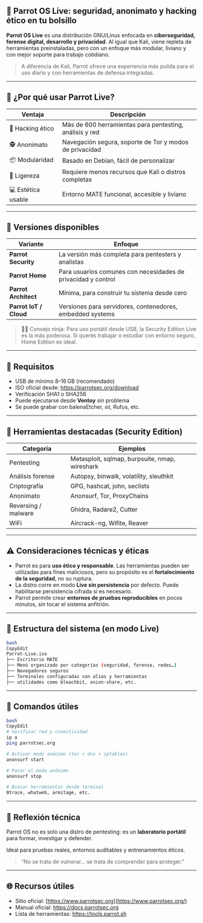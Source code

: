 ## 🦜 Parrot OS Live: seguridad, anonimato y hacking ético en tu bolsillo

**Parrot OS Live** es una distribución GNU/Linux enfocada en **ciberseguridad, forense digital, desarrollo y privacidad**. Al igual que Kali, viene repleta de herramientas preinstaladas, pero con un enfoque más modular, liviano y con mejor soporte para trabajo cotidiano.

> A diferencia de Kali, Parrot ofrece una experiencia más pulida para el uso diario y con herramientas de defensa integradas.
> 

---

## 🧠 ¿Por qué usar Parrot Live?

| Ventaja | Descripción |
| --- | --- |
| 🧪 Hacking ético | Más de 600 herramientas para pentesting, análisis y red |
| 🕵️ Anonimato | Navegación segura, soporte de Tor y modos de privacidad |
| 📦 Modularidad | Basado en Debian, fácil de personalizar |
| 🌱 Ligereza | Requiere menos recursos que Kali o distros completas |
| 💻 Estética usable | Entorno MATE funcional, accesible y liviano |

---

## 🧩 Versiones disponibles

| Variante | Enfoque |
| --- | --- |
| **Parrot Security** | La versión más completa para pentesters y analistas |
| **Parrot Home** | Para usuarios comunes con necesidades de privacidad y control |
| **Parrot Architect** | Mínima, para construir tu sistema desde cero |
| **Parrot IoT / Cloud** | Versiones para servidores, contenedores, embedded systems |

> 🧙‍♂️ Consejo ninja: Para uso portátil desde USB, la Security Edition Live es la más poderosa. Si querés trabajar o estudiar con entorno seguro, Home Edition es ideal.
> 

---

## 💽 Requisitos

- USB de mínimo 8–16 GB (recomendado)
- ISO oficial desde: https://parrotsec.org/download
- Verificación SHA1 o SHA256
- Puede ejecutarse desde **Ventoy** sin problema
- Se puede grabar con balenaEtcher, `dd`, Rufus, etc.

---

## 🧰 Herramientas destacadas (Security Edition)

| Categoría | Ejemplos |
| --- | --- |
| Pentesting | Metasploit, sqlmap, burpsuite, nmap, wireshark |
| Análisis forense | Autopsy, binwalk, volatility, sleuthkit |
| Criptografía | GPG, hashcat, john, seclists |
| Anonimato | Anonsurf, Tor, ProxyChains |
| Reversing / malware | Ghidra, Radare2, Cutter |
| WiFi | Aircrack-ng, Wifite, Reaver |

---

## ⚠️ Consideraciones técnicas y éticas

- Parrot es para **uso ético y responsable**. Las herramientas pueden ser utilizadas para fines maliciosos, pero su propósito es el **fortalecimiento de la seguridad**, no su ruptura.
- La distro corre en modo **Live sin persistencia** por defecto. Puede habilitarse persistencia cifrada si es necesario.
- Parrot permite crear **entornos de pruebas reproducibles** en pocos minutos, sin tocar el sistema anfitrión.

---

## 📂 Estructura del sistema (en modo Live)

```bash
bash
CopyEdit
Parrot-Live.iso
├── Escritorio MATE
├── Menú organizado por categorías (seguridad, forense, redes…)
├── Navegadores seguros
├── Terminales configuradas con alias y herramientas
├── utilidades como bleachbit, onion-share, etc.

```

---

## 🔧 Comandos útiles

```bash
bash
CopyEdit
# Verificar red y conectividad
ip a
ping parrotsec.org

# Activar modo anónimo (tor + dns + iptables)
anonsurf start

# Parar el modo anónimo
anonsurf stop

# Buscar herramientas desde terminal
0trace, whatweb, armitage, etc.

```

---

## 🧠 Reflexión técnica

Parrot OS no es solo una distro de pentesting: es un **laboratorio portátil** para formar, investigar y defender.

Ideal para pruebas reales, entornos auditables y entrenamientos éticos.

> “No se trata de vulnerar… se trata de comprender para proteger.”
> 

---

## 🌐 Recursos útiles

- Sitio oficial: [https://www.parrotsec.org](https://www.parrotsec.org/)
- Manual oficial: https://docs.parrotsec.org
- Lista de herramientas: https://tools.parrot.sh
